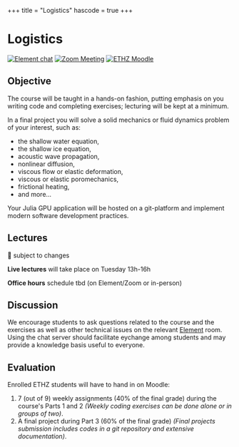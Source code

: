 +++
title = "Logistics"
hascode = true
+++

# Logistics

[![Element chat](/assets/element_chat.svg#badge)](https://chat.ethz.ch)
[![Zoom Meeting](/assets/zoom_logo.svg#badge)](https://ethz.zoom.us)
[![ETHZ Moodle](/assets/moodle.png#badge)](https://moodle-app2.let.ethz.ch)

## Objective
The course will be taught in a hands-on fashion, putting emphasis on you writing code and completing exercises; lecturing will be kept at a minimum.

In a final project you will solve a solid mechanics or fluid dynamics problem of your interest, such as:
- the shallow water equation,
- the shallow ice equation,
- acoustic wave propagation,
- nonlinear diffusion,
- viscous flow or elastic deformation,
- viscous or elastic poromechanics,
- frictional heating,
- and more...

Your Julia GPU application will be hosted on a git-platform and implement modern software development practices.

## Lectures

🚧 subject to changes

**Live lectures** will take place on Tuesday 13h-16h

**Office hours** schedule tbd (on Element/Zoom or in-person)

## Discussion
We encourage students to ask questions related to the course and the exercises as well as other technical issues on the relevant [Element](https://chat.ethz.ch) room. Using the chat server should facilitate eychange among students and may provide a knowledge basis useful to everyone.

## Evaluation
Enrolled ETHZ students will have to hand in on Moodle:
1. 7 (out of 9) weekly assignments (40% of the final grade) during the course's Parts 1 and 2 _(Weekly coding exercises can be done alone or in groups of two)_.
2. A final project during Part 3 (60% of the final grade) _(Final projects submission includes codes in a git repository and extensive documentation)_.
